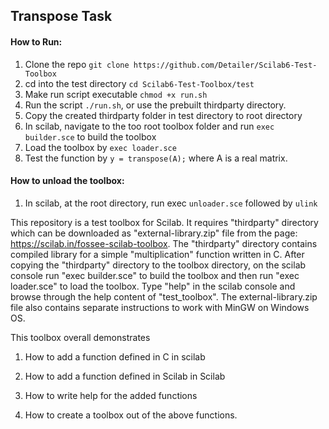 
## Transpose Task
#### How to Run:
1. Clone the repo `git clone https://github.com/Detailer/Scilab6-Test-Toolbox`
2. cd into the test directory `cd Scilab6-Test-Toolbox/test`
3. Make run script executable `chmod +x run.sh`
4. Run the script `./run.sh`, or use the prebuilt thirdparty directory.
5. Copy the created thirdparty folder in test directory to root directory
6. In scilab, navigate  to the too root toolbox folder and run `exec builder.sce` to build the toolbox
7. Load the toolbox by `exec loader.sce`
8. Test the function by `y = transpose(A);` where A is a real matrix.

#### How to unload the toolbox:

1.  In scilab, at the root directory, run exec `unloader.sce` followed by `ulink`


This repository is a test toolbox for Scilab. It requires "thirdparty" directory which can be downloaded as "external-library.zip" file from the page: https://scilab.in/fossee-scilab-toolbox. The "thirdparty" directory contains compiled library for a simple "multiplication" function written in C. After copying the "thirdparty" directory to the toolbox directory, on the scilab console run "exec builder.sce" to build the toolbox and then run "exec loader.sce" to load the toolbox. Type "help" in the scilab console and browse through the help content of "test_toolbox". The external-library.zip file also contains separate instructions to work with MinGW on Windows OS.

  

This toolbox overall demonstrates

1. How to add a function defined in C in scilab

2. How to add a function defined in Scilab in Scilab

3. How to write help for the added functions

4. How to create a toolbox out of the above functions.